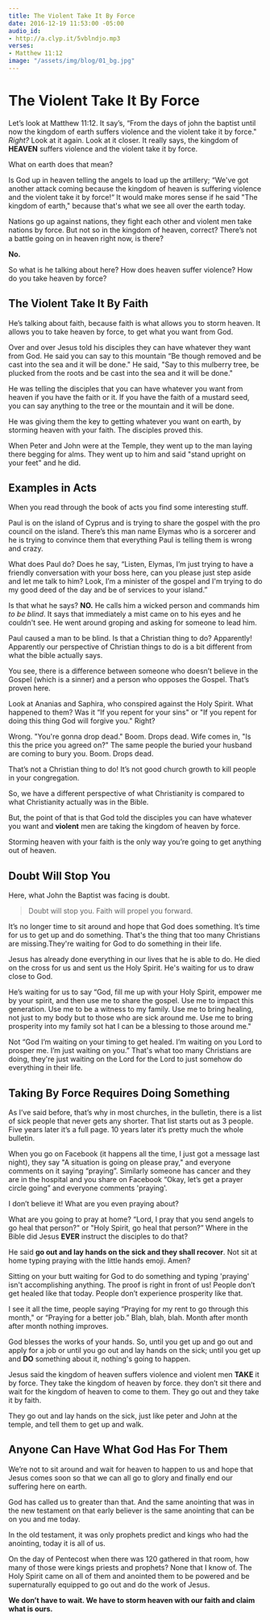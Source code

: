```yaml
---
title: The Violent Take It By Force
date: 2016-12-19 11:53:00 -05:00
audio_id:
- http://a.clyp.it/5vblndjo.mp3
verses:
- Matthew 11:12
image: "/assets/img/blog/01_bg.jpg"
---
```


# The Violent Take It By Force

Let’s look at Matthew 11:12. It say’s, “From the days of john the baptist until now the kingdom of earth suffers violence and the violent take it by force." *Right?* Look at it again. Look at it closer. It really says, the kingdom of **HEAVEN** suffers violence and the violent take it by force.

What on earth does that mean?

Is God up in heaven telling the angels to load up the artillery; “We've got another attack coming because the kingdom of heaven is suffering violence and the violent take it by force!“ It would make mores sense if he said "The kingdom of earth," because that's what we see all over the earth today.

Nations go up against nations, they fight each other and violent men take nations by force. But not so in the kingdom of heaven, correct? There’s not a battle going on in heaven right now, is there?

**No.**

So what is he talking about here? How does heaven suffer violence? How do you take heaven by force?

## The Violent Take It By Faith

He’s talking about faith, because faith is what allows you to storm heaven. It allows you to take heaven by force, to get what you want from God.

Over and over Jesus told his disciples they can have whatever they want from God. He said you can say to this mountain “Be though removed and be cast into the sea and it will be done." He said, "Say to this mulberry tree, be plucked from the roots and be cast into the sea and it will be done."

He was telling the disciples that you can have whatever you want from heaven if you have the faith or it. If you have the faith of a mustard seed, you can say anything to the tree or the mountain and it will be done.

He was giving them the key to getting whatever you want on earth, by storming heaven with your faith. The disciples proved this.

When Peter and John were at the Temple, they went up to the man laying there begging for alms. They went up to him and said "stand upright on your feet" and he did.

## Examples in Acts

When you read through the book of acts you find some interesting stuff. 

Paul is on the island of Cyprus and is trying to share the gospel with the pro council on the island. There’s this man name Elymas who is a sorcerer and he is trying to convince them that everything Paul is telling them is wrong and crazy.

What does Paul do? Does he say, “Listen, Elymas, I’m just trying to have a friendly conversation with your boss here, can you please just step aside and let me talk to him? Look, I’m a minister of the gospel and I'm trying to do my good deed of the day and be of services to your island.”

Is that what he says? **NO.** He calls him a wicked person and commands him *to be blind*. It says that immediately a mist came on to his eyes and he couldn't see. He went around groping and asking for someone to lead him.

Paul caused a man to be blind. Is that a Christian thing to do? Apparently! Apparently our perspective of Christian things to do is a bit different from what the bible actually says.

You see, there is a difference between someone who doesn’t believe in the Gospel (which is a sinner) and a person who opposes the Gospel. That’s proven here.

Look at Ananias and Saphira, who conspired against the Holy Spirit. What happened to them? Was it “If you repent for your sins" or "If you repent for doing this thing God will forgive you." Right?

Wrong. "You're gonna drop dead." Boom. Drops dead. Wife comes in, "Is this the price you agreed on?" The same people the buried your husband are coming to bury you. Boom. Drops dead.

That’s not a Christian thing to do! It’s not good church growth to kill people in your congregation.

So, we have a different perspective of what Christianity is compared to what Christianity actually was in the Bible.

But, the point of that is that God told the disciples you can have whatever you want and **violent** men are taking the kingdom of heaven by force.

Storming heaven with your faith is the only way you’re going to get anything out of heaven.

## Doubt Will Stop You

Here, what John the Baptist was facing is doubt. 

> Doubt will stop you. Faith will propel you forward.

It’s no longer time to sit around and hope that God does something. It’s time for us to get up and do something. That's the thing that too many Christians are missing.They're waiting for God to do something in their life. 

Jesus has already done everything in our lives that he is able to do. He died on the cross for us and sent us the Holy Spirit. He's waiting for us to draw close to God.

He’s waiting for us to say “God, fill me up with your Holy Spirit, empower me by your spirit, and then use me to share the gospel. Use me to impact this generation. Use me to be a witness to my family. Use me to bring healing, not just to my body but to those who are sick around me. Use me to bring prosperity into my family sot hat I can be a blessing to those around me."

Not “God I’m waiting on your timing to get healed. I’m waiting on you Lord to prosper me. I’m just waiting on you.” That's what too many Christians are doing, they're just waiting on the Lord for the Lord to just somehow do everything in their life.

## Taking By Force Requires Doing Something

As I’ve said before, that’s why in most churches, in the bulletin, there is a list of sick people that never gets any shorter. That list starts out as 3 people. Five years later it’s a full page. 10 years later it’s pretty much the whole bulletin.

When you go on Facebook (it happens all the time, I just got a message last night), they say "A situation is going on please pray," and everyone comments on it saying “praying”. Similarly someone has cancer and they are in the hospital and you share on Facebook “Okay, let’s get a prayer circle going” and everyone comments 'praying'. 

I don’t believe it! What are you even praying about? 

What are you going to pray at home? “Lord, I pray that you send angels to go heal that person?" or "Holy Spirit, go heal that person?” Where in the Bible did Jesus **EVER** instruct the disciples to do that?

He said **go out and lay hands on the sick and they shall recover**. Not sit at home typing praying with the little hands emoji. Amen?

Sitting on your butt waiting for God to do something and typing 'praying' isn't accomplishing anything. The proof is right in front of us! People don’t get healed like that today. People don’t experience prosperity like that.

I see it all the time, people saying “Praying for my rent to go through this month," or “Praying for a better job.” Blah, blah, blah. Month after month after month nothing improves.

God blesses the works of your hands. So, until you get up and go out and apply for a job or until you go out and lay hands on the sick; until you get up and **DO** something about it, nothing's going to happen.

Jesus said the kingdom of heaven suffers violence and violent men **TAKE** it by force. They take the kingdom of heaven by force. they don’t sit there and wait for the kingdom of heaven to come to them.  They go out and they take it by faith.

They go out and lay hands on the sick, just like peter and John at the temple, and tell them to get up and walk.

## Anyone Can Have What God Has For Them

We’re not to sit around and wait for heaven to happen to us and hope that Jesus comes soon so that we can all go to glory and finally end our suffering here on earth.

God has called us to greater than that. And the same anointing that was in the new testament on that early believer is the same anointing that can be on you and me today.

In the old testament, it was only prophets predict and kings who had the anointing, today it is all of us. 

On the day of Pentecost when there was 120 gathered in that room, how many of those were kings priests and prophets? None that I know of. The Holy Spirit came on all of them and anointed them to be powered and be supernaturally equipped to go out and do the work of Jesus.

**We don’t have to wait. We have to storm heaven with our faith and claim what is ours.**